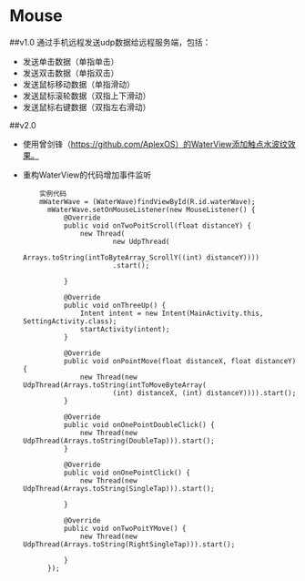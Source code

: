 # Mouse
##v1.0
通过手机远程发送udp数据给远程服务端，包括：
* 发送单击数据（单指单击）  
* 发送双击数据（单指双击）  
* 发送鼠标移动数据（单指滑动）  
* 发送鼠标滚轮数据（双指上下滑动）  
* 发送鼠标右键数据（双指左右滑动）

##v2.0
* 使用曾剑锋（https://github.com/AplexOS）的WaterView添加触点水波纹效果。
* 重构WaterView的代码增加事件监听
  
  ````
      实例代码
      mWaterWave = (WaterWave)findViewById(R.id.waterWave);
		mWaterWave.setOnMouseListener(new MouseListener() {
			@Override
			public void onTwoPoitScroll(float distanceY) {
				new Thread(
						new UdpThread(
								Arrays.toString(intToByteArray_ScrollY((int) distanceY))))
						.start();
				
			}
			
			@Override
			public void onThreeUp() {
				Intent intent = new Intent(MainActivity.this, SettingActivity.class);
				startActivity(intent);
			}
			
			@Override
			public void onPointMove(float distanceX, float distanceY) {
				new Thread(new UdpThread(Arrays.toString(intToMoveByteArray(
						(int) distanceX, (int) distanceY)))).start();
			}
			
			@Override
			public void onOnePointDoubleClick() {
				new Thread(new UdpThread(Arrays.toString(DoubleTap))).start();
			}
			
			@Override
			public void onOnePointClick() {
				new Thread(new UdpThread(Arrays.toString(SingleTap))).start();
				
			}

			@Override
			public void onTwoPoitYMove() {
				new Thread(new UdpThread(Arrays.toString(RightSingleTap))).start();
				
			}
		});
